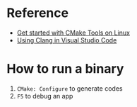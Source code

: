 # Reference

- [Get started with CMake Tools on Linux](https://code.visualstudio.com/docs/cpp/CMake-linux)
- [Using Clang in Visual Studio Code](https://code.visualstudio.com/docs/cpp/config-clang-mac)

# How to run a binary

1. `CMake: Configure` to generate codes
1. `F5` to debug an app
